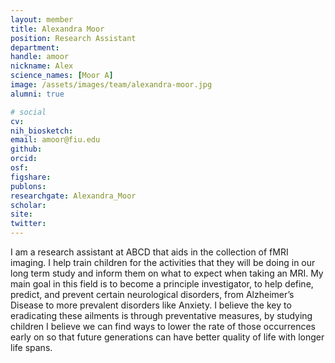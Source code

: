 ```yaml
---
layout: member
title: Alexandra Moor
position: Research Assistant
department:
handle: amoor
nickname: Alex
science_names: [Moor A]
image: /assets/images/team/alexandra-moor.jpg
alumni: true

# social
cv:
nih_biosketch:
email: amoor@fiu.edu
github:
orcid:
osf:
figshare:
publons:
researchgate: Alexandra_Moor
scholar:
site:
twitter:
---
```

I am a research assistant at ABCD that aids in the collection of fMRI imaging. I help train children for the activities that they will be doing in our long term study and inform them on what to expect when taking an MRI. My main goal in this field is to become a principle investigator, to help define, predict, and prevent certain neurological disorders, from Alzheimer’s Disease to more prevalent disorders like Anxiety. I believe the key to eradicating these ailments is through preventative measures, by studying children I believe we can find ways to lower the rate of those occurrences early on so that future generations can have better quality of life with longer life spans.
